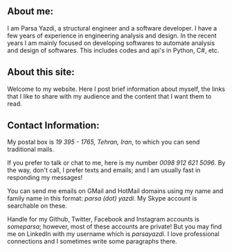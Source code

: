 ## About me:

I am Parsa Yazdi, a structural engineer and a software developer. I have a few years of experience in engineering analysis and design. In the recent years I am mainly focused on developing softwares to automate analysis and design of softwares. This includes codes and api's in Python, C#, etc.

## About this site:

Welcome to my website.  Here I post brief information about myself, the links that I like to share with my audience and the content that I want them to read.


## Contact Information:

My postal box is *19 395 - 1765, Tehran, Iran*, to which you can send traditional mails.

If you prefer to talk or chat to me, here is my number *0098 912 621 5096*. By the way, don't call, I prefer texts and emails; and I am usually fast in responding my messages!

You can send me emails on GMail and HotMail domains using my name and family name in this format: *parsa (dot) yazdi*. My Skype account is searchable on these.

Handle for my Github, Twitter, Facebook and Instagram accounts is *someparsa*; however, most of these accounts are private! But you may find me on LinkedIn with my username which is *parsayazdi*. I love professional connections and I sometimes write some paragraphs there.